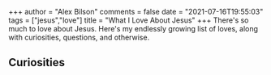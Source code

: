 +++
author = "Alex Bilson"
comments = false
date = "2021-07-16T19:55:03"
tags = ["jesus","love"]
title = "What I Love About Jesus"
+++
There's so much to love about Jesus. Here's my endlessly growing list of loves, along with curiosities, questions, and otherwise.

## Curiosities
    